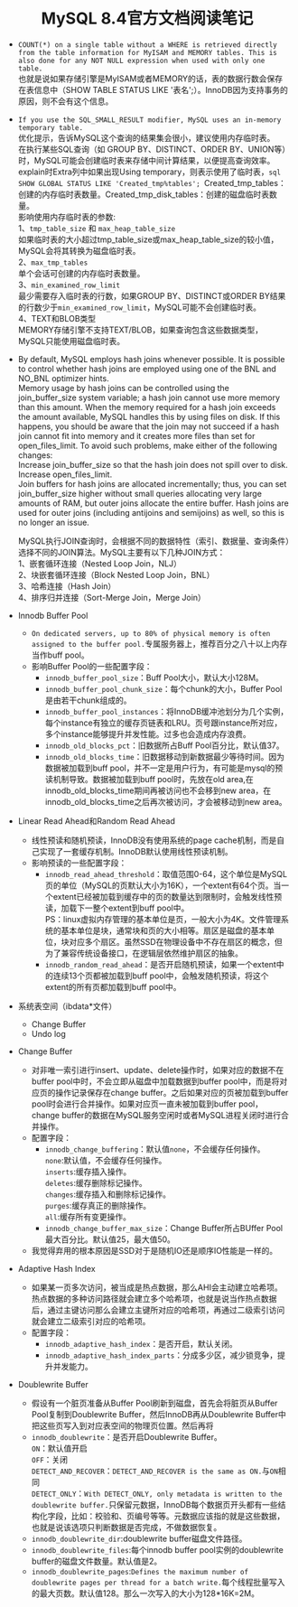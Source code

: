 # <center>MySQL 8.4官方文档阅读笔记</center>
+ `COUNT(*) on a single table without a WHERE is retrieved directly from the table information for MyISAM and MEMORY tables. This is also done for any NOT NULL expression when used with only one table.`  
  也就是说如果存储引擎是MyISAM或者MEMORY的话，表的数据行数会保存在表信息中（SHOW TABLE STATUS LIKE '表名';）。InnoDB因为支持事务的原因，则不会有这个信息。

+ `If you use the SQL_SMALL_RESULT modifier, MySQL uses an in-memory temporary table.`  
  优化提示，告诉MySQL这个查询的结果集会很小，建议使用内存临时表。  
  在执行某些SQL查询（如 GROUP BY、DISTINCT、ORDER BY、UNION等）时，MySQL可能会创建临时表来存储中间计算结果，以便提高查询效率。  
  explain时Extra列中如果出现Using temporary，则表示使用了临时表，```sql SHOW GLOBAL STATUS LIKE 'Created_tmp%tables'; ```Created_tmp_tables：创建的内存临时表数量。Created_tmp_disk_tables：创建的磁盘临时表数量。  
  影响使用内存临时表的参数:  
  1、`tmp_table_size` 和 `max_heap_table_size`  
  如果临时表的大小超过tmp_table_size或max_heap_table_size的较小值，MySQL会将其转换为磁盘临时表。  
  2、`max_tmp_tables`  
  单个会话可创建的内存临时表数量。  
  3、`min_examined_row_limit`  
  最少需要存入临时表的行数，如果GROUP BY、DISTINCT或ORDER BY结果的行数少于`min_examined_row_limit`，MySQL可能不会创建临时表。  
  4、TEXT和BLOB类型  
  MEMORY存储引擎不支持TEXT/BLOB，如果查询包含这些数据类型，MySQL只能使用磁盘临时表。  

+ By default, MySQL employs hash joins whenever possible. It is possible to control whether hash joins are employed using one of the BNL and NO_BNL optimizer hints.  
  Memory usage by hash joins can be controlled using the join_buffer_size system variable; a hash join cannot use more memory than this amount. When the memory required for a hash join exceeds the amount available, MySQL handles this by using files on disk. If this happens, you should be aware that the join may not succeed if a hash join cannot fit into memory and it creates more files than set for open_files_limit. To avoid such problems, make either of the following changes:  
    Increase join_buffer_size so that the hash join does not spill over to disk.  
    Increase open_files_limit.  
  Join buffers for hash joins are allocated incrementally; thus, you can set join_buffer_size higher without small queries allocating very large amounts of RAM, but outer joins allocate the entire buffer. Hash joins are used for outer joins (including antijoins and semijoins) as well, so this is no longer an issue.  

  MySQL执行JOIN查询时，会根据不同的数据特性（索引、数据量、查询条件）选择不同的JOIN算法。MySQL主要有以下几种JOIN方式：  
  1、嵌套循环连接（Nested Loop Join，NLJ）  
  2、块嵌套循环连接（Block Nested Loop Join，BNL）  
  3、哈希连接（Hash Join）  
  4、排序归并连接（Sort-Merge Join，Merge Join）  

+ Innodb Buffer Pool  
  + `On dedicated servers, up to 80% of physical memory is often assigned to the buffer pool.`专属服务器上，推荐百分之八十以上内存当作buff pool。
  + 影响Buffer Pool的一些配置字段：  
    + `innodb_buffer_pool_size`：Buff Pool大小，默认大小128M。
    + `innodb_buffer_pool_chunk_size`：每个chunk的大小，Buffer Pool是由若干chunk组成的。
    + `innodb_buffer_pool_instances`：将InnoDB缓冲池划分为几个实例，每个instance有独立的缓存页链表和LRU。页号跟instance所对应，多个instance能够提升并发性能。过多也会造成内存浪费。
    + `innodb_old_blocks_pct`：旧数据所占Buff Pool百分比，默认值37。
    + `innodb_old_blocks_time`：旧数据移动到新数据最少等待时间。因为数据被加载到buff pool，并不一定是用户行为，有可能是mysql的预读机制导致。数据被加载到buff pool时，先放在old area,在innodb_old_blocks_time期间再被访问也不会移到new area，在innodb_old_blocks_time之后再次被访问，才会被移动到new area。

+ Linear Read Ahead和Random Read Ahead  
  + 线性预读和随机预读，InnoDB没有使用系统的page cache机制，而是自己实现了一套缓存机制。InnoDB默认使用线性预读机制。
  + 影响预读的一些配置字段：
    + `innodb_read_ahead_threshold`：取值范围0-64，这个单位是MySQL页的单位（MySQL的页默认大小为16K），一个extent有64个页。当一个extent已经被加载到缓存中的页的数量达到限制时，会触发线性预读，加载下一整个extent到buff pool中。  
    PS：linux虚拟内存管理的基本单位是页，一般大小为4K。文件管理系统的基本单位是块，通常块和页的大小相等。扇区是磁盘的基本单位，块对应多个扇区。虽然SSD在物理设备中不存在扇区的概念，但为了兼容传统设备接口，在逻辑层依然维护扇区的抽象。
    + `innodb_random_read_ahead`：是否开启随机预读，如果一个extent中的连续13个页都被加载到buff pool中，会触发随机预读，将这个extent的所有页都加载到buff pool中。

+ 系统表空间（ibdata*文件）  
  + Change Buffer
  + Undo log

+ Change Buffer  
  + 对非唯一索引进行insert、update、delete操作时，如果对应的数据不在buffer pool中时，不会立即从磁盘中加载数据到buffer pool中，而是将对应页的操作记录保存在change buffer。之后如果对应的页被加载到buffer pool时会进行合并操作。如果对应页一直未被加载到buffer pool，change buffer的数据在MySQL服务空闲时或者MySQL进程关闭时进行合并操作。
  + 配置字段：
    + `innodb_change_buffering`：默认值`none`，不会缓存任何操作。  
      `none`:默认值，不会缓存任何操作。  
      `inserts`:缓存插入操作。  
      `deletes`:缓存删除标记操作。  
      `changes`:缓存插入和删除标记操作。  
      `purges`:缓存真正的删除操作。  
      `all`:缓存所有变更操作。
    + `innodb_change_buffer_max_size`：Change Buffer所占BUffer Pool最大百分比。默认值25，最大值50。
  + 我觉得弃用的根本原因是SSD对于是随机IO还是顺序IO性能是一样的。

+ Adaptive Hash Index
  + 如果某一页多次访问，被当成是热点数据，那么AHI会主动建立哈希项。热点数据的多种访问路径就会建立多个哈希项，也就是说当作热点数据后，通过主键访问那么会建立主键所对应的哈希项，再通过二级索引访问就会建立二级索引对应的哈希项。
  + 配置字段：  
    + `innodb_adaptive_hash_index`：是否开启，默认关闭。
    + `innodb_adaptive_hash_index_parts`：分成多少区，减少锁竞争，提升并发能力。

+ Doublewrite Buffer
  + 假设有一个脏页准备从Buffer Pool刷新到磁盘，首先会将脏页从Buffer Pool复制到Doublewrite Buffer，然后InnoDB再从Doublewrite Buffer中把这些页写入到对应表空间的物理页位置。然后再将
  + `innodb_doublewrite`：是否开启Doublewrite Buffer。  
      `ON`：默认值开启  
      `OFF`：关闭  
      `DETECT_AND_RECOVER`：`DETECT_AND_RECOVER is the same as ON.`与`ON`相同  
      `DETECT_ONLY`：`With DETECT_ONLY, only metadata is written to the doublewrite buffer.`只保留元数据，InnoDB每个数据页开头都有一些结构化字段，比如：校验和、页编号等等。元数据应该指的就是这些数据，也就是说该选项只判断数据是否完成，不做数据恢复。
  + `innodb_doublewrite_dir`:doublewrite buffer磁盘文件路径。
  + `innodb_doublewrite_files`:每个innodb buffer pool实例的doublewrite buffer的磁盘文件数量。默认值是2。
  + `innodb_doublewrite_pages`:`Defines the maximum number of doublewrite pages per thread for a batch write.`每个线程批量写入的最大页数。默认值128。那么一次写入的大小为128*16K=2M。